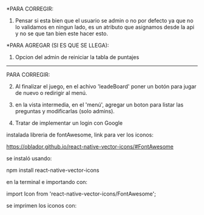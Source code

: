 *PARA CORREGIR:
1) Pensar si esta bien que el usuario se admin o no por defecto ya que no lo validamos en ningun lado, es un atributo que asignamos desde la api y no se que tan bien este hacer esto.

*PARA AGREGAR (SI ES QUE SE LLEGA):
1) Opcion del admin de reiniciar la tabla de puntajes






--------------------------------------

PARA CORREGIR:

2) Al finalizar el juego, en el achivo 'leadeBoard' poner un botón para jugar de nuevo o redirigir al menú.

4) en la vista intermedia, en el 'menú', agregar un boton para listar las preguntas y modificarlas (solo admins).
   
6) Tratar de implementar un login con Google

instalada libreria de fontAwesome, link para ver los iconos:

https://oblador.github.io/react-native-vector-icons/#FontAwesome

se instaló usando:

npm install react-native-vector-icons

 en la terminal e importando con:

import Icon from 'react-native-vector-icons/FontAwesome';

se imprimen los iconos con:

<Icon name="Nombre_Del_Icono" size={30} color="black" />

